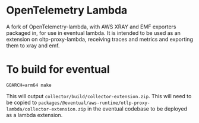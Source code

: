 # OpenTelemetry Lambda
A fork of OpenTelemetry-lambda, with AWS XRAY and EMF exporters packaged in, for use in eventual lambda.
It is intended to be used as an extension on oltp-proxy-lambda, receiving traces and metrics and exporting them to xray and emf.

# To build for eventual
`GOARCH=arm64 make`

This will output `collector/build/collector-extension.zip`. This will need to be copied to `packages/@eventual/aws-runtime/otlp-proxy-lambda/collector-extension.zip` in the eventual codebase to be deployed as a lambda extension.
